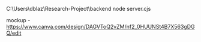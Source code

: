 C:\Users\dblaz\Research-Project\backend
node server.cjs



mockup - https://www.canva.com/design/DAGVToQ2vZM/nf2_0HUUNSt4B7X563gDGQ/edit
